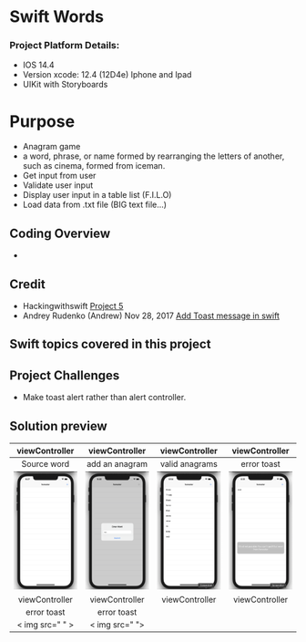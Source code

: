 # Swift Words
### Project Platform Details:
* IOS 14.4
* Version xcode: 12.4 (12D4e) Iphone and Ipad
* UIKit with Storyboards

# Purpose
* Anagram game 
* a word, phrase, or name formed by rearranging the letters of another, such as cinema, formed from iceman.
* Get input from user
* Validate user input
* Display user input in a table list (F.I.L.O)
* Load data from .txt file (BIG text file...)
## Coding Overview
* 
## Credit
* Hackingwithswift [Project 5](https://www.hackingwithswift.com/100/27)
* Andrey Rudenko (Andrew) Nov 28, 2017 [Add Toast message in swift](https://stackoverflow.com/questions/31540375/how-to-toast-message-in-swift) 
## Swift topics covered in this project

## Project Challenges
* Make toast alert rather than alert controller.
## Solution preview
| viewController | viewController | viewController | viewController |
| :---------------: | :---------------: | :---------------: | :---------------: |
| Source word   |  add an anagram | valid anagrams  | error toast |
| <img src="https://github.com/benjkent/Hacking-with-swift-05-SwiftWords/blob/main/screenshots/anagramword.png" > | <img src="https://github.com/benjkent/Hacking-with-swift-05-SwiftWords/blob/main/screenshots/EnterAWord.png" > | <img src="https://github.com/benjkent/Hacking-with-swift-05-SwiftWords/blob/main/screenshots/listofwords.png" > | <img src="https://github.com/benjkent/Hacking-with-swift-05-SwiftWords/blob/main/screenshots/ErrorNotPossible.png">  | 
| viewController | viewController | viewController | viewController | 
| error toast | error toast |  |  | 
| < img src=" " > | < img src=" "> |  |  |


